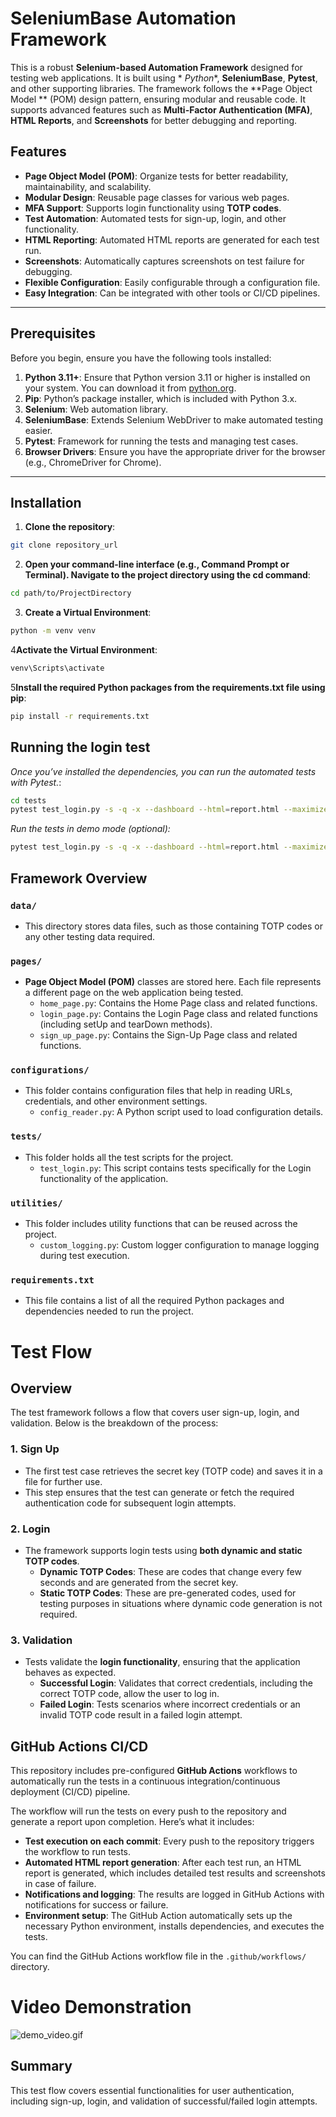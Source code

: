 # SeleniumBase Automation Framework

This is a robust **Selenium-based Automation Framework** designed for testing web applications. It is built using *
*Python**, **SeleniumBase**, **Pytest**, and other supporting libraries. The framework follows the **Page Object Model
** (POM) design pattern, ensuring modular and reusable code. It supports advanced features such as **Multi-Factor
Authentication (MFA)**, **HTML Reports**, and **Screenshots** for better debugging and reporting.

## Features

- **Page Object Model (POM)**: Organize tests for better readability, maintainability, and scalability.
- **Modular Design**: Reusable page classes for various web pages.
- **MFA Support**: Supports login functionality using **TOTP codes**.
- **Test Automation**: Automated tests for sign-up, login, and other functionality.
- **HTML Reporting**: Automated HTML reports are generated for each test run.
- **Screenshots**: Automatically captures screenshots on test failure for debugging.
- **Flexible Configuration**: Easily configurable through a configuration file.
- **Easy Integration**: Can be integrated with other tools or CI/CD pipelines.

---

## Prerequisites

Before you begin, ensure you have the following tools installed:

1. **Python 3.11+**: Ensure that Python version 3.11 or higher is installed on your system. You can download it from [python.org](https://www.python.org/).
2. **Pip**: Python’s package installer, which is included with Python 3.x.
3. **Selenium**: Web automation library.
4. **SeleniumBase**: Extends Selenium WebDriver to make automated testing easier.
5. **Pytest**: Framework for running the tests and managing test cases.
6. **Browser Drivers**: Ensure you have the appropriate driver for the browser (e.g., ChromeDriver for Chrome).

---

## Installation

1. **Clone the repository**:

```bash
git clone repository_url
```

2. **Open your command-line interface (e.g., Command Prompt or Terminal). Navigate to the project directory using the cd
   command**:

```bash
cd path/to/ProjectDirectory
```

3. **Create a Virtual Environment**:

```bash
python -m venv venv
```

4**Activate the Virtual Environment**:

```bash
venv\Scripts\activate
```

5**Install the required Python packages from the requirements.txt file using pip**:

```bash
pip install -r requirements.txt
```

## Running the login test

*Once you’ve installed the dependencies, you can run the automated tests with Pytest.*:

```bash
cd tests
pytest test_login.py -s -q -x --dashboard --html=report.html --maximize --screenshot --rs
```

*Run the tests in demo mode (optional):*

```bash
pytest test_login.py -s -q -x --dashboard --html=report.html --maximize --screenshot --rs --demo
```

## Framework Overview

### `data/`

- This directory stores data files, such as those containing TOTP codes or any other testing data required.

### `pages/`

- **Page Object Model (POM)** classes are stored here. Each file represents a different page on the web application
  being tested.
    - `home_page.py`: Contains the Home Page class and related functions.
    - `login_page.py`: Contains the Login Page class and related functions (including setUp and tearDown methods).
    - `sign_up_page.py`: Contains the Sign-Up Page class and related functions.

### `configurations/`

- This folder contains configuration files that help in reading URLs, credentials, and other environment settings.
    - `config_reader.py`: A Python script used to load configuration details.

### `tests/`

- This folder holds all the test scripts for the project.
    - `test_login.py`: This script contains tests specifically for the Login functionality of the application.

### `utilities/`

- This folder includes utility functions that can be reused across the project.
    - `custom_logging.py`: Custom logger configuration to manage logging during test execution.

### `requirements.txt`

- This file contains a list of all the required Python packages and dependencies needed to run the project.

# Test Flow

## Overview

The test framework follows a flow that covers user sign-up, login, and validation. Below is the breakdown of the
process:

### 1. **Sign Up**

- The first test case retrieves the secret key (TOTP code) and saves it in a file for further use.
- This step ensures that the test can generate or fetch the required authentication code for subsequent login attempts.

### 2. **Login**

- The framework supports login tests using **both dynamic and static TOTP codes**.
    - **Dynamic TOTP Codes**: These are codes that change every few seconds and are generated from the secret key.
    - **Static TOTP Codes**: These are pre-generated codes, used for testing purposes in situations where dynamic code
      generation is not required.

### 3. **Validation**

- Tests validate the **login functionality**, ensuring that the application behaves as expected.
    - **Successful Login**: Validates that correct credentials, including the correct TOTP code, allow the user to log
      in.
    - **Failed Login**: Tests scenarios where incorrect credentials or an invalid TOTP code result in a failed login
      attempt.
## GitHub Actions CI/CD

This repository includes pre-configured **GitHub Actions** workflows to automatically run the tests in a continuous integration/continuous deployment (CI/CD) pipeline.

The workflow will run the tests on every push to the repository and generate a report upon completion. Here’s what it includes:

- **Test execution on each commit**: Every push to the repository triggers the workflow to run tests.
- **Automated HTML report generation**: After each test run, an HTML report is generated, which includes detailed test results and screenshots in case of failure.
- **Notifications and logging**: The results are logged in GitHub Actions with notifications for success or failure.
- **Environment setup**: The GitHub Action automatically sets up the necessary Python environment, installs dependencies, and executes the tests.

You can find the GitHub Actions workflow file in the `.github/workflows/` directory.


# Video Demonstration

![demo_video.gif](images_and_files/demo_video.gif)

## Summary

This test flow covers essential functionalities for user authentication, including sign-up, login, and validation of
successful/failed login attempts.

